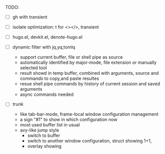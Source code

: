 TODO:

- [ ] gh with transient
- [ ] isolate optimization: t for <></>, transient
- [ ] hugo.el, devkit.el, denote-hugo.el

- [ ] dynamic filter with jq,yq,tomlq

  - support current buffer, file or shell pipe as source
  - automatically identified by major-mode, file extension or manually selected tool
  - result showd in temp buffer, combined with arguments, source and commands to copy,and paste resultes
  - resue shell pipe commands by history of current session and saved arguments
  - async commands needed

- [ ] trunk
  - like tab-bar-mode, frame-local window configuration management
  - a sign "#1" to show in which configuration now
  - most used buffer list in usual
  - avy-like jump style
    - switch to buffer
    - switch to another window configuration, struct showing 1+1,
    - overlay showing
